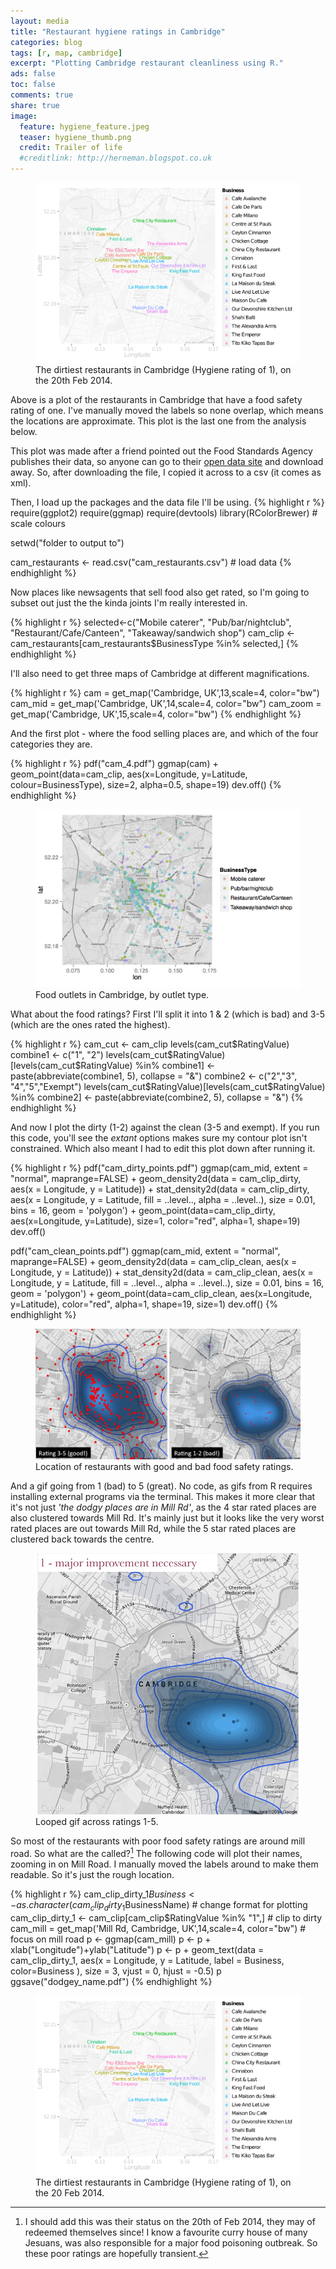 ```yaml
---
layout: media
title: "Restaurant hygiene ratings in Cambridge"
categories: blog
tags: [r, map, cambridge]
excerpt: "Plotting Cambridge restaurant cleanliness using R."
ads: false
toc: false
comments: true
share: true
image:
  feature: hygiene_feature.jpeg
  teaser: hygiene_thumb.png
  credit: Trailer of life
  #creditlink: http://herneman.blogspot.co.uk
---
```


<figure>
	<a href="/images/hygiene_1.png"><img src="/images/hygiene_1.png"></a>
	<figcaption>The dirtiest restaurants in Cambridge (Hygiene rating of 1), on the 20th Feb 2014.</figcaption>
</figure>

Above is a plot of the restaurants in Cambridge that have a food safety rating of one.
 I've manually moved the labels so none overlap, which means the locations are 
 approximate. This plot is the last one from the analysis below.
 
This plot was made after a friend pointed out the Food Standards Agency publishes their data, 
 so anyone can go to their [open data site](http://ratings.food.gov.uk/open-data/en-GB) and 
 download away. So, after downloading the file, I copied it across to a csv (it comes as xml). 
 
Then, I load up the packages and the data file I'll be using.
{% highlight r %}
require(ggplot2)
require(ggmap)
require(devtools)
library(RColorBrewer) # scale colours

setwd("folder to output to")

cam_restaurants <- read.csv("cam_restaurants.csv") # load data 
{% endhighlight %} 

Now places like newsagents that sell food also get rated, so I'm going to subset out just the
 the kinda joints I'm really interested in.
 
{% highlight r %}
  selected<-c("Mobile caterer",
              "Pub/bar/nightclub",
              "Restaurant/Cafe/Canteen",
              "Takeaway/sandwich shop")
  cam_clip <- cam_restaurants[cam_restaurants$BusinessType %in% selected,]
{% endhighlight %}

I'll also need to get three maps of Cambridge at different magnifications.

{% highlight r %}
cam = get_map('Cambridge, UK',13,scale=4, color="bw")
cam_mid = get_map('Cambridge, UK',14,scale=4, color="bw")
cam_zoom = get_map('Cambridge, UK',15,scale=4, color="bw")
{% endhighlight %}

And the first plot - where the food selling places are, and which of the four categories they are.

{% highlight r %}
pdf("cam_4.pdf")
ggmap(cam) + geom_point(data=cam_clip,
                        aes(x=Longitude,
                            y=Latitude,
                            colour=BusinessType),
                        size=2,
                        alpha=0.5,
                        shape=19) 
dev.off()
{% endhighlight %}

<figure>
	<a href="/images/hygiene_1.png"><img src="/images/hygiene_2.png"></a>
	<figcaption>Food outlets in Cambridge, by outlet type.</figcaption>
</figure>

What about the food ratings? First I'll split it into 1 & 2 (which is bad) and 3-5 (which are
 the ones rated the highest).
 
{% highlight r %}
cam_cut <- cam_clip
  levels(cam_cut$RatingValue)
  combine1 <- c("1", "2")
    levels(cam_cut$RatingValue)[levels(cam_cut$RatingValue) %in% combine1] <- paste(abbreviate(combine1, 5), collapse = "&")
  combine2 <- c("2","3", "4","5","Exempt")
    levels(cam_cut$RatingValue)[levels(cam_cut$RatingValue) %in% combine2] <- paste(abbreviate(combine2, 5), collapse = "&")
{% endhighlight %}

And now I plot the dirty (1-2) against the clean (3-5 and exempt). If you run this code, you'll
 see the *extant* options makes sure my contour plot isn't constrained. Which also meant I had
 to edit this plot down after running it.

{% highlight r %}
pdf("cam_dirty_points.pdf")
ggmap(cam_mid, extent = "normal", maprange=FALSE) +
  geom_density2d(data = cam_clip_dirty, 
                 aes(x = Longitude, 
                     y = Latitude)) +
  stat_density2d(data = cam_clip_dirty, 
                 aes(x = Longitude, 
                     y = Latitude, 
                     fill = ..level.., alpha = ..level..), 
                 size = 0.01, bins = 16, geom = 'polygon') +
  geom_point(data=cam_clip_dirty,
             aes(x=Longitude,
                 y=Latitude),
             size=1,
             color="red",
             alpha=1,
             shape=19)
dev.off()

pdf("cam_clean_points.pdf")
ggmap(cam_mid, extent = "normal", maprange=FALSE) +
  geom_density2d(data = cam_clip_clean, 
                 aes(x = Longitude, 
                     y = Latitude)) +
  stat_density2d(data = cam_clip_clean, 
                 aes(x = Longitude, 
                     y = Latitude, 
                     fill = ..level.., alpha = ..level..), 
                 size = 0.01, bins = 16, geom = 'polygon') +
  geom_point(data=cam_clip_clean,
             aes(x=Longitude,
                 y=Latitude),
             color="red",
             alpha=1,
             shape=19,
             size=1)
dev.off()
{% endhighlight %}

<figure>
	<a href="/images/hygiene_3.jpeg"><img src="/images/hygiene_3.jpeg"></a>
	<figcaption>Location of restaurants with good and bad food safety ratings.</figcaption>
</figure>

And a gif going from 1 (bad) to 5 (great). No code, as gifs from R requires installing external
 programs via the terminal. This makes it more clear that it's not just *'the dodgy places are in Mill Rd'*,
  as the 4 star rated places are also clustered towards Mill Rd. It's mainly just 
  but it looks like the very worst rated places are out towards Mill Rd, while the 5 star 
  rated places are clustered back towards the centre.

<figure>
	<a href="/images/hygiene_4a.gif"><img src="/images/hygiene_4a.gif" ></a>
	<figcaption>Looped gif across ratings 1-5.</figcaption>
</figure>

So most of the restaurants with poor food safety ratings are around mill road. So what are the called?[^1]
 The following code will plot their names, zooming in on Mill Road. I manually moved the labels around 
 to make them readable. So it's just the rough location.

{% highlight r %}
cam_clip_dirty_1$Business <- as.character(cam_clip_dirty_1$BusinessName) # change format for plotting
cam_clip_dirty_1 <- cam_clip[cam_clip$RatingValue %in% "1",] # clip to dirty
cam_mill = get_map('Mill Rd, Cambridge, UK',14,scale=4, color="bw") # focus on mill road
p <- ggmap(cam_mill)
p <- p + xlab("Longitude")+ylab("Latitude")
p <- p + geom_text(data = cam_clip_dirty_1, 
                   aes(x = Longitude, 
                       y = Latitude, 
                       label = Business,
                       color=Business
                       ), 
                   size = 3, vjust = 0, hjust = -0.5)
p
ggsave("dodgey_name.pdf")
{% endhighlight %}

<figure>
	<a href="/images/hygiene_1.png"><img src="/images/hygiene_1.png"></a>
	<figcaption>The dirtiest restaurants in Cambridge (Hygiene rating of 1), on the 20 Feb 2014.</figcaption>
</figure>

[^1]: I should add this was their status on the 20th of Feb 2014, they may of redeemed themselves since! I know a favourite curry house of many Jesuans, was also responsible for a major food poisoning outbreak. So these poor ratings are hopefully transient.